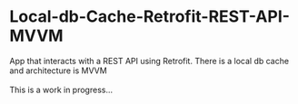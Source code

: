 # Local-db-Cache-Retrofit-REST-API-MVVM
App that interacts with a REST API using Retrofit. There is a local db cache and architecture is MVVM
<br><br>
This is a work in progress...
